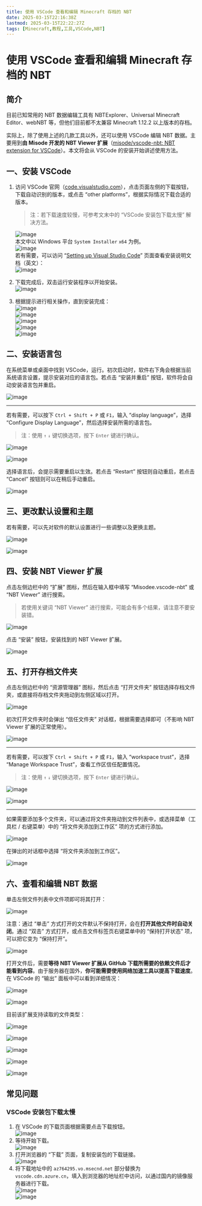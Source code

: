 ```yaml
---
title: 使用 VSCode 查看和编辑 Minecraft 存档的 NBT
date: 2025-03-15T22:16:38Z
lastmod: 2025-03-15T22:22:27Z
tags: [Minecraft,教程,工具,VSCode,NBT]
---
```


# 使用 VSCode 查看和编辑 Minecraft 存档的 NBT

## 简介

目前已知常用的 NBT 数据编辑工具有 NBTExplorer、Universal Minecraft Editor、webNBT 等，但他们目前都不太兼容 Minecraft 1.12.2 以上版本的存档。

实际上，除了使用上述的几款工具以外，还可以使用 VSCode 编辑 NBT 数据。主要用到**由 Misode 开发的 NBT Viewer 扩展**（[misode/vscode-nbt: NBT extension for VSCode](https://github.com/misode/vscode-nbt)）。本文将会从 VSCode 的安装开始讲述使用方法。

## 一、安装 VSCode

1. 访问 VSCode 官网（[code.visualstudio.com](https://code.visualstudio.com/)），点击页面左侧的下载按钮，下载自动识别的版本，或点击 “other platforms”，根据实际情况下载合适的版本。

    > 注：若下载速度较慢，可参考文末中的 “VSCode 安装包下载太慢” 解决方法。
    >

    ![image](assets/network-asset-vscode-download-1-20250315221732-pbbk9r2.png)  
    本文中以 Windows 平台 `System Installer` `x64` 为例。  
    ​![image](assets/network-asset-vscode-download-2-20250315221732-ydvbqhq.png)  
    若有需要，可以访问 “[Setting up Visual Studio Code](https://code.visualstudio.com/docs/setup/setup-overview)” 页面查看安装说明文档（英文）：  
    ​![image](assets/network-asset-vscode-setup-doc-20250315221732-5nop15f.png)
2. 下载完成后，双击运行安装程序以开始安装。  
    ​![image](assets/network-asset-vscode-exe-20250315221732-z39ucpa.png)
3. 根据提示进行相关操作，直到安装完成：  
    ​![image](assets/network-asset-vscode-setup-1-20250315221733-72b0edr.png)  
    ​![image](assets/network-asset-vscode-setup-2-20250315221733-mo1zslf.png)  
    ​![image](assets/network-asset-vscode-setup-3-20250315221733-tn3mz90.png)  
    ​![image](assets/network-asset-vscode-setup-4-20250315221733-lncj84v.png)  
    ​![image](assets/network-asset-vscode-setup-5-20250315221733-yvrwxxi.png)

## 二、安装语言包

在系统菜单或桌面中找到 VSCode，运行。初次启动时，软件右下角会根据当前系统语言设置，提示安装对应的语言包。若点击 “安装并重启” 按钮，软件将会自动安装语言包并重启。

![image](assets/network-asset-vscode-first-launch-20250315221733-6jgjbd0.png)

---

若有需要，可以按下 `Ctrl + Shift + P` 或 `F1`，输入 “display language”，选择 “Configure Display Language”，然后选择安装所需的语言包。

> 注：使用 `↑` `↓` 键切换选项，按下 `Enter` 键进行确认。

![image](assets/network-asset-vscode-configure-display-language-20250315221734-iudmfwz.png)

![image](assets/network-asset-vscode-select-language-pack-20250315221734-h6w04w1.png)

选择语言后，会提示需要重启以生效。若点击 “Restart” 按钮则自动重启，若点击 “Cancel” 按钮则可以在稍后手动重启。

![image](assets/network-asset-vscode-language-pack-restart-20250315221734-bhzvs3f.png)

## 三、更改默认设置和主题

若有需要，可以先对软件的默认设置进行一些调整以及更换主题。

![image](assets/network-asset-vscode-change-default-settings-20250315221734-8d97hmy.png)

![image](assets/network-asset-vscode-change-default-theme-20250315221734-9qceson.png)

## 四、安装 NBT Viewer 扩展

点击左侧边栏中的 “扩展” 图标，然后在输入框中填写 “Misodee.vscode-nbt” 或 “NBT Viewer” 进行搜索。

> 若使用关键词 “NBT Viewer” 进行搜索，可能会有多个结果，请注意不要安装错。

![image](assets/network-asset-vscode-search-nbt-viewer-20250315221734-oq5endx.png)

点击 “安装” 按钮，安装找到的 NBT Viewer 扩展。

![image](assets/network-asset-vscode-install-nbt-viewer-20250315221734-6wylbjd.png)

## 五、打开存档文件夹

点击左侧边栏中的 “资源管理器” 图标，然后点击 “打开文件夹” 按钮选择存档文件夹，或直接将存档文件夹拖动到左侧区域以打开。

![image](assets/network-asset-vscode-resource-manager-20250315221735-amxkeq2.png)

初次打开文件夹时会弹出 “信任文件夹” 对话框，根据需要选择即可（不影响 NBT Viewer 扩展的正常使用）。

![image](assets/network-asset-vscode-trust-folder-20250315221735-44tp8j0.png)

---

若有需要，可以按下 `Ctrl + Shift + P` 或 `F1`，输入 “workspace trust”，选择 “Manage Workspace Trust”，查看工作区信任配置情况。

> 注：使用 `↑` `↓` 键切换选项，按下 `Enter` 键进行确认。

![image](assets/network-asset-vscode-manage-workspace-trust-1-20250315221735-kinmnr6.png)

![image](assets/network-asset-vscode-manage-workspace-trust-2-20250315221735-jdc14gu.png)

---

如果需要添加多个文件夹，可以通过将文件夹拖动到文件列表中，或选择菜单（工具栏 / 右键菜单）中的 “将文件夹添加到工作区” 项的方式进行添加。

![image](assets/network-asset-vscode-add-folder-20250315221735-gpztq20.png)

在弹出的对话框中选择 “将文件夹添加到工作区”。

![image](assets/network-asset-vscode-open-folder-20250315221735-hawxfl5.png)

## 六、查看和编辑 NBT 数据

单击左侧文件列表中文件项即可将其打开：

![image](assets/network-asset-nbt-open-level-dat-20250315221735-5pv885l.png)

注意：通过 “单击” 方式打开的文件默认不保持打开，会在**打开其他文件时自动关闭**。通过 “双击” 方式打开，或点击文件标签页右键菜单中的 “保持打开状态” 项，可以把它变为 “保持打开”。

![image](assets/network-asset-vscode-keep-open-20250315221736-scacdfz.png)

打开文件后，需要**等待 NBT Viewer 扩展从 GitHub 下载所需要的依赖文件后才能看到内容**。由于服务器在国外，**你可能需要使用网络加速工具以提高下载速度**。在 VSCode 的 “输出” 面板中可以看到详细情况：

![image](assets/network-asset-vscode-view-output-20250315221736-z53qis5.png)

![image](assets/network-asset-nbt-downloading-outputs-20250315221736-3yeszbs.png)

目前该扩展支持读取的文件类型：

![image](assets/network-asset-nbt-support-file-1-20250315221736-p5rcfo9.png)

![image](assets/network-asset-nbt-support-file-2-1-20250315221736-ned6gpf.png)

![image](assets/network-asset-nbt-support-file-2-2-20250315221736-khkl54l.png)

![image](assets/network-asset-nbt-support-file-2-3-20250315221737-j62zsid.png)

![image](assets/network-asset-nbt-support-file-3-20250315221737-q7lu500.png)

## 常见问题

### VSCode 安装包下载太慢

1. 在 VSCode 的下载页面根据需要点击下载按钮。  
    ​![image](assets/network-asset-faq-installer-download-slow-1-20250315221737-ihrkqkr.png)
2. 等待开始下载。  
    ​![image](assets/network-asset-faq-installer-download-slow-2-20250315221737-qb1gq9i.png)
3. 打开浏览器的 “下载” 页面，复制安装包的下载链接。  
    ​![image](assets/network-asset-faq-installer-download-slow-3-20250315221737-zgc931w.png)
4. 将下载地址中的 `az764295.vo.msecnd.net` 部分替换为 `vscode.cdn.azure.cn`，填入到浏览器的地址栏中访问，以通过国内的镜像服务器进行下载。  
    ​![image](assets/network-asset-faq-installer-download-slow-4-20250315221737-y875dvj.png)  
    ​![image](assets/network-asset-faq-installer-download-slow-5-20250315221737-ngc984s.png)

‍
